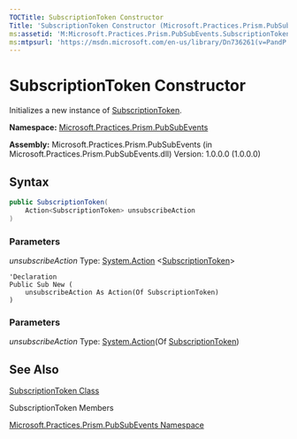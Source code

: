 ```yaml
---
TOCTitle: SubscriptionToken Constructor
Title: 'SubscriptionToken Constructor (Microsoft.Practices.Prism.PubSubEvents)'
ms:assetid: 'M:Microsoft.Practices.Prism.PubSubEvents.SubscriptionToken.\#ctor(System.Action{Microsoft.Practices.Prism.PubSubEvents.SubscriptionToken})'
ms:mtpsurl: 'https://msdn.microsoft.com/en-us/library/Dn736261(v=PandP.50)'
---
```


# SubscriptionToken Constructor

Initializes a new instance of [SubscriptionToken](https://msdn.microsoft.com/en-us/library/microsoft.practices.prism.pubsubevents.subscriptiontoken).

**Namespace:** [Microsoft.Practices.Prism.PubSubEvents](https://msdn.microsoft.com/en-us/library/microsoft.practices.prism.pubsubevents)

**Assembly:** Microsoft.Practices.Prism.PubSubEvents (in Microsoft.Practices.Prism.PubSubEvents.dll) Version: 1.0.0.0 (1.0.0.0)

## Syntax

```C#
public SubscriptionToken(
	Action<SubscriptionToken> unsubscribeAction
)
```

### Parameters

*unsubscribeAction* 
		Type: [System.Action](http://msdn.microsoft.com/en-us/library/018hxwa8) <[SubscriptionToken](https://msdn.microsoft.com/en-us/library/microsoft.practices.prism.pubsubevents.subscriptiontoken)>

```VB
'Declaration
Public Sub New ( 
	unsubscribeAction As Action(Of SubscriptionToken)
)
```
### Parameters

*unsubscribeAction* 
		Type: [System.Action](http://msdn.microsoft.com/en-us/library/018hxwa8)(Of [SubscriptionToken](https://msdn.microsoft.com/en-us/library/microsoft.practices.prism.pubsubevents.subscriptiontoken))

## See Also

[SubscriptionToken Class](https://msdn.microsoft.com/en-us/library/microsoft.practices.prism.pubsubevents.subscriptiontoken)

SubscriptionToken Members

[Microsoft.Practices.Prism.PubSubEvents Namespace](https://msdn.microsoft.com/en-us/library/microsoft.practices.prism.pubsubevents)

